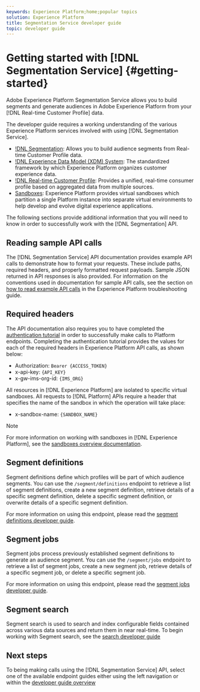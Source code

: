 ```yaml
---
keywords: Experience Platform;home;popular topics
solution: Experience Platform
title: Segmentation Service developer guide
topic: developer guide
---
```


# Getting started with [!DNL Segmentation Service] {#getting-started}

Adobe Experience Platform Segmentation Service allows you to build segments and generate audiences in Adobe Experience Platform from your [!DNL Real-time Customer Profile] data.

The developer guide requires a working understanding of the various Experience Platform services involved with using [!DNL Segmentation Service].

- [!DNL Segmentation](../home.md): Allows you to build audience segments from Real-time Customer Profile data.
- [!DNL Experience Data Model (XDM) System](../../xdm/home.md): The standardized framework by which Experience Platform organizes customer experience data.
- [!DNL Real-time Customer Profile](../../profile/home.md): Provides a unified, real-time consumer profile based on aggregated data from multiple sources.
- [Sandboxes](../../sandboxes/home.md): Experience Platform provides virtual sandboxes which partition a single Platform instance into separate virtual environments to help develop and evolve digital experience applications.

The following sections provide additional information that you will need to know in order to successfully work with the [!DNL Segmentation] API.

## Reading sample API calls

The [!DNL Segmentation Service] API documentation provides example API calls to demonstrate how to format your requests. These include paths, required headers, and properly formatted request payloads. Sample JSON returned in API responses is also provided. For information on the conventions used in documentation for sample API calls, see the section on [how to read example API calls](../../landing/troubleshooting.md#how-do-i-format-an-api-request) in the Experience Platform troubleshooting guide.

## Required headers

The API documentation also requires you to have completed the [authentication tutorial](../../tutorials/authentication.md) in order to successfully make calls to Platform endpoints. Completing the authentication tutorial provides the values for each of the required headers in Experience Platform API calls, as shown below:

- Authorization: `Bearer {ACCESS_TOKEN}`
- x-api-key: `{API_KEY}`
- x-gw-ims-org-id: `{IMS_ORG}`

All resources in [!DNL Experience Platform] are isolated to specific virtual sandboxes. All requests to [!DNL Platform] APIs require a header that specifies the name of the sandbox in which the operation will take place:

- x-sandbox-name: `{SANDBOX_NAME}`
  
>[!NOTE]
>
>For more information on working with sandboxes in [!DNL Experience Platform], see the [sandboxes overview documentation](../../sandboxes/home.md).

<!-- ## Estimates

Estimates provides statistical information for a segment definition, such as projected audience size and confidence interval. You can use the `/estimate` endpoint to view an estimate of a segment definition. 

For more information on using this endpoint, please read the [estimates developer guide](./estimates.md). 

## Export jobs

Export jobs are asynchronous processes that are used to persist audience segment members to datasets. You can use the `/export/jobs` endpoint to retrieve all export jobs, create a new export job, retrieve details of a specific export job, or cancel a specific export job.

For more information on using this endpoint, please read the [export jobs developer guide](./export-jobs.md).

## Previews

Previews provide a paginated list of qualifying profiles for a segment definition, allowing you to compare the results against what you expect. You can use the `/preview` endpoint to create a new preview job, look up results of a specific preview job, or delete a specific preview job.

For more information on using this endpoint, please read the [previews developer guide](./previews.md).

## PQL conversions

Profile Query Language (PQL) conversions allows you to convert your formatting between `pql/text` and `pql/json`. You can do this by using the `/segment/conversion` endpoint.

For more information on using this endpoint, please read the [PQL conversions developer guide](./pql-conversions.md).

## Schedules

Schedules are a tool that can be used to automatically run export jobs once a day. You can use the `/config/schedules` endpoint to retrieve a list of schedules, create a new schedule, retrieve details of a specific schedule, update a specific schedule, or delete a specific schedule. 

For more information on using this endpoint, please read the [schedules developer guide](./schedules.md). -->

## Segment definitions

Segment definitions define which profiles will be part of which audience segments. You can use the `/segment/definitions` endpoint to retrieve a list of segment definitions, create a new segment definition, retrieve details of a specific segment definition, delete a specific segment definition, or overwrite details of a specific segment definition.

For more information on using this endpoint, please read the [segment definitions developer guide](./segment-definitions.md). 

## Segment jobs

Segment jobs process previously established segment definitions to generate an audience segment. You can use the `/segment/jobs` endpoint to retrieve a list of segment jobs, create a new segment job, retrieve details of a specific segment job, or delete a specific segment job.

For more information on using this endpoint, please read the [segment jobs developer guide](./segment-jobs.md).

## Segment search

Segment search is used to search and index configurable fields contained across various data sources and return them in near real-time. To begin working with Segment search, see the [search developer guide](segment-search.md)

## Next steps

To being making calls using the [!DNL Segmentation Service] API, select one of the available endpoint guides either using the left navigation or within the [developer guide overview](./overview.md)
